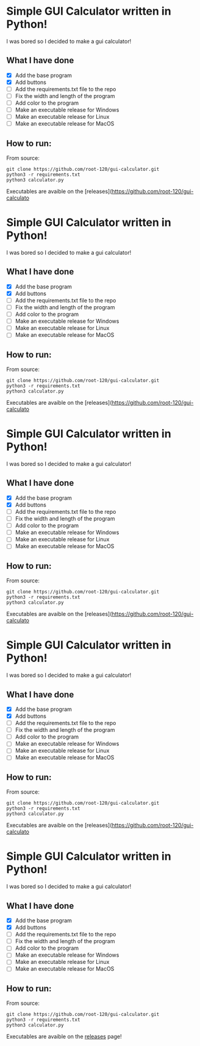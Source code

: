 
# Simple GUI Calculator written in Python!

I was bored so I decided to make a gui calculator!


## What I have done
- [x]  Add the base program
- [x]  Add buttons
- [ ]  Add the requirements.txt file to the repo
- [ ]  Fix the width and length of the program
- [ ]  Add color to the program
- [ ]  Make an executable release for Windows
- [ ]  Make an executable release for Linux
- [ ]  Make an executable release for MacOS

## How to run:
From source:
```
git clone https://github.com/root-120/gui-calculator.git
python3 -r requirements.txt
python3 calculator.py
```
Executables are avaible on the [releases](https://github.com/root-120/gui-calculato
# Simple GUI Calculator written in Python!

I was bored so I decided to make a gui calculator!


## What I have done
- [x]  Add the base program
- [x]  Add buttons
- [ ]  Add the requirements.txt file to the repo
- [ ]  Fix the width and length of the program
- [ ]  Add color to the program
- [ ]  Make an executable release for Windows
- [ ]  Make an executable release for Linux
- [ ]  Make an executable release for MacOS

## How to run:
From source:
```
git clone https://github.com/root-120/gui-calculator.git
python3 -r requirements.txt
python3 calculator.py
```
Executables are avaible on the [releases](https://github.com/root-120/gui-calculato
# Simple GUI Calculator written in Python!

I was bored so I decided to make a gui calculator!


## What I have done
- [x]  Add the base program
- [x]  Add buttons
- [ ]  Add the requirements.txt file to the repo
- [ ]  Fix the width and length of the program
- [ ]  Add color to the program
- [ ]  Make an executable release for Windows
- [ ]  Make an executable release for Linux
- [ ]  Make an executable release for MacOS

## How to run:
From source:
```
git clone https://github.com/root-120/gui-calculator.git
python3 -r requirements.txt
python3 calculator.py
```
Executables are avaible on the [releases](https://github.com/root-120/gui-calculato
# Simple GUI Calculator written in Python!

I was bored so I decided to make a gui calculator!


## What I have done
- [x]  Add the base program
- [x]  Add buttons
- [ ]  Add the requirements.txt file to the repo
- [ ]  Fix the width and length of the program
- [ ]  Add color to the program
- [ ]  Make an executable release for Windows
- [ ]  Make an executable release for Linux
- [ ]  Make an executable release for MacOS

## How to run:
From source:
```
git clone https://github.com/root-120/gui-calculator.git
python3 -r requirements.txt
python3 calculator.py
```
Executables are avaible on the [releases](https://github.com/root-120/gui-calculato
# Simple GUI Calculator written in Python!

I was bored so I decided to make a gui calculator!


## What I have done
- [x]  Add the base program
- [x]  Add buttons
- [ ]  Add the requirements.txt file to the repo
- [ ]  Fix the width and length of the program
- [ ]  Add color to the program
- [ ]  Make an executable release for Windows
- [ ]  Make an executable release for Linux
- [ ]  Make an executable release for MacOS

## How to run:
From source:
```
git clone https://github.com/root-120/gui-calculator.git
python3 -r requirements.txt
python3 calculator.py
```
Executables are avaible on the [releases](https://github.com/root-120/gui-calculator/releases) page!
